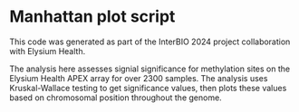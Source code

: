 # Manhattan plot script
This code was generated as part of the InterBIO 2024 project collaboration with Elysium Health.

The analysis here assesses signial significance for methylation sites on the Elysium Health APEX array for over 2300 samples. The analysis uses Kruskal-Wallace testing to get significance values, then plots these values based on chromosomal position throughout the genome.
